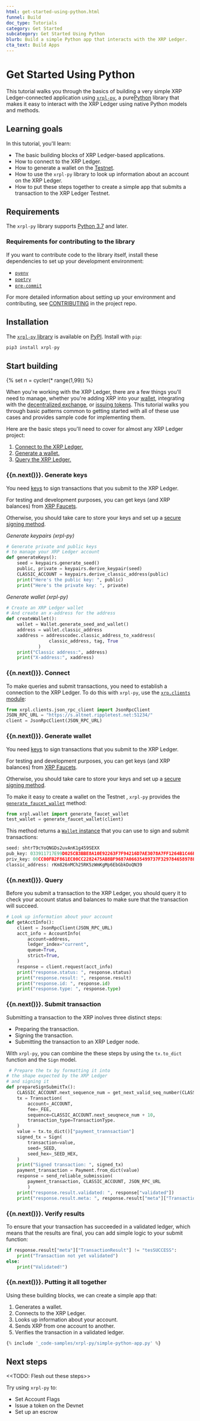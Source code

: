 ```yaml
---
html: get-started-using-python.html
funnel: Build
doc_type: Tutorials
category: Get Started
subcategory: Get Started Using Python
blurb: Build a simple Python app that interacts with the XRP Ledger.
cta_text: Build Apps
---
```


# Get Started Using Python

This tutorial walks you through the basics of building a very simple XRP Ledger-connected application using [`xrpl-py`](https://github.com/XRPLF/xrpl-py), a pure[Python](https://www.python.org) library that makes it easy to interact with the XRP Ledger using native Python models and methods.


## Learning goals

In this tutorial, you'll learn: 

* The basic building blocks of XRP Ledger-based applications.
* How to connect to the XRP Ledger.
* How to generate a wallet on the [Testnet](xrp-testnet-faucet.html).
* How to use the `xrpl-py` library to look up information about an account on the XRP Ledger. 
* How to put these steps together to create a simple app that submits a transaction to the XRP Ledger Testnet. 

## Requirements

The `xrpl-py` library supports [Python 3.7](https://www.python.org/downloads/) and later.

### Requirements for contributing to the library

If you want to contribute code to the library itself, install these dependencies to set up your development environment:

* [`pyenv`](~https://github.com/pyenv/pyenv)
* [`poetry`](~https://python-poetry.org/docs/)
* [`pre-commit`](~https://pre-commit.com/)


For more detailed information about setting up your environment and contributing, see [CONTRIBUTING](https://github.com/XRPLF/xrpl-py/blob/master/CONTRIBUTING.md) in the project repo. 


## Installation

<!--{# TODO: update link to go directly to package when it's available  #}-->

The [`xrpl-py` library](https://github.com/XRPLF/xrpl-py) is available on [PyPI](https://pypi.org/). Install with `pip`:


```py
pip3 install xrpl-py
```

## Start building
{% set n = cycler(* range(1,99)) %}

When you're working with the XRP Ledger, there are a few things you'll need to manage, whether you're adding XRP into your [wallet](wallets.html), integrating with the [decentralized exchange](decentralized-exchange.html), or [issuing tokens](issued-currencies.html). This tutorial walks you through basic patterns common to getting started with all of these use cases and provides sample code for implementing them. 

Here are the basic steps you'll need to cover for almost any XRP Ledger project:

1. [Connect to the XRP Ledger.](#connect)
1. [Generate a wallet.](#generate-wallet)
1. [Query the XRP Ledger.](#query)


### {{n.next()}}.  Generate keys


You need [keys](https://xrpl.org/cryptographic-keys.html) to sign transactions that you submit to the XRP Ledger. 

For testing and development purposes, you can get keys (and XRP balances) from [XRP Faucets](https://xrpl.org/xrp-testnet-faucet.html).

Otherwise, you should take care to store your keys and set up a [secure signing method](https://xrpl.org/set-up-secure-signing.html). 

<!-- MULTICODE_BLOCK_START -->

*Generate keypairs (xrpl-py)*

```py
# Generate private and public keys
# to manage your XRP Ledger account
def generateKeys():
    seed = keypairs.generate_seed()
    public, private = keypairs.derive_keypair(seed)
    CLASSIC_ACCOUNT = keypairs.derive_classic_address(public)
    print("Here's the public key: ", public)
    print("Here's the private key: ", private)
```
*Generate wallet (xrpl-py)*

```py
# Create an XRP Ledger wallet
# And create an x-address for the address
def createWallet():
    wallet = Wallet.generate_seed_and_wallet()
    address = wallet.classic_address
    xaddress = addresscodec.classic_address_to_xaddress(
                classic_address, tag, True
            )
    print("Classic address:", address)
    print("X-address:", xaddress)
```


<!-- MULTICODE_BLOCK_END -->

### {{n.next()}}. Connect

To make queries and submit transactions, you need to establish a connection to the XRP Ledger. To do this with `xrpl-py`, use the [`xrp.clients` module](https://xrpl-py.readthedocs.io/en/latest/source/xrpl.clients.html):


```py
from xrpl.clients.json_rpc_client import JsonRpcClient
JSON_RPC_URL = "https://s.altnet.rippletest.net:51234/"
client = JsonRpcClient(JSON_RPC_URL)
```


### {{n.next()}}. Generate wallet

You need [keys](https://xrpl.org/cryptographic-keys.html) to sign transactions that you submit to the XRP Ledger. 

For testing and development purposes, you can get keys (and XRP balances) from [XRP Faucets](https://xrpl.org/xrp-testnet-faucet.html).

Otherwise, you should take care to store your keys and set up a [secure signing method](https://xrpl.org/set-up-secure-signing.html). 

To make it easy to create a wallet on the Testnet , `xrpl-py` provides the [`generate_faucet_wallet`](https://xrpl-py.readthedocs.io/en/latest/source/xrpl.wallet.html#xrpl.wallet.generate_faucet_wallet) method:


```py
from xrpl.wallet import generate_faucet_wallet
test_wallet = generate_faucet_wallet(client)
```

This method returns a [`Wallet` instance](https://xrpl-py.readthedocs.io/en/latest/source/xrpl.wallet.html#xrpl.wallet.Wallet) that you can use to sign and submit transactions:


```py
seed: shtrT9cYoQNGDs2uvAnK1g459SEXX
pub_key: 033911717E99D025CB3BBE8A10E92263F7F94216D7AE3078A7FF1264B1C46F94FB
priv_key: 00CC00FB2F861EC00CC2282475AB8BF9687A06635499737F329784658978FF87E8
classic_address: rKm826nMCh25RK5zWmKgMp6EbGbkDoQN39
```

### {{n.next()}}. Query

Before you submit a transaction to the XRP Ledger, you should query it to check your account status and balances to make sure that the transaction will succeed. 


```py
# Look up information about your account
def getAcctInfo():
    client = JsonRpcClient(JSON_RPC_URL)
    acct_info = AccountInfo(
        account=address,
        ledger_index="current",
        queue=True,
        strict=True,
    )
    response = client.request(acct_info)
    print("response.status: ", response.status)
    print("response.result: ", response.result)
    print("response.id: ", response.id)
    print("response.type: ", response.type)
```


### {{n.next()}}. Submit transaction

Submitting a transaction to the XRP inolves three distinct steps:

* Preparing the transaction.
* Signing the transaction.
* Submitting the transaction to an XRP Ledger node. 

With `xrpl-py`, you can combine the these steps by using the `tx.to_dict` function and the `Sign` model. 


```python
 # Prepare the tx by formatting it into
# the shape expected by the XRP Ledger
# and signing it
def prepareSignSubmitTx():
    CLASSIC_ACCOUNT.next_sequence_num = get_next_valid_seq_number(CLASSIC_ACCOUNT, JSON_RPC_CLIENT)
    tx = Transaction(
        account=_ACCOUNT,
        fee=_FEE,
        sequence=CLASSIC_ACCOUNT.next_seuqnece_num + 10,
        transaction_type=TransactionType.
    )
    value = tx.to_dict()["payment_trannsaction"]
    signed_tx = Sign(
        transaction=value,
        seed=_SEED,
        seed_hex=_SEED_HEX,
    )
    print("Signed transaction: ", signed_tx)
    payment_transaction = Payment.from_dict(value)
    response = send_reliable_submission(
        payment_transaction, CLASSIC_ACCOUNT, JSON_RPC_URL
        )
    print("response.result.validated: ", response["validated"])
    print("response.result.meta: ", response.result["meta"]["TransactionResult"], "tesSUCCESS")
```


### {{n.next()}}. Verify results

To ensure that your transaction has succeeded in a validated ledger, which means that the results are final, you can add simple logic to your submit function:


```python
if response.result["meta"]["TransactionResult"] != "tesSUCCESS":
    print("Transaction not yet validated")
else:
    print("Validated!")  
```



### {{n.next()}}. Putting it all together

Using these building blocks, we can create a simple app that:

1. Generates a wallet.
2. Connects to the XRP Ledger. 
3. Looks up information about your account. 
4. Sends XRP from one account to another.
5. Verifies the transaction in a validated ledger. 


```python
{% include '_code-samples/xrpl-py/simple-python-app.py' %}
```


## Next steps

<<TODO: Flesh out these steps>>

Try using `xrpl-py` to:

* Set Account Flags
* Issue a token on the Devnet
* Set up an escrow

